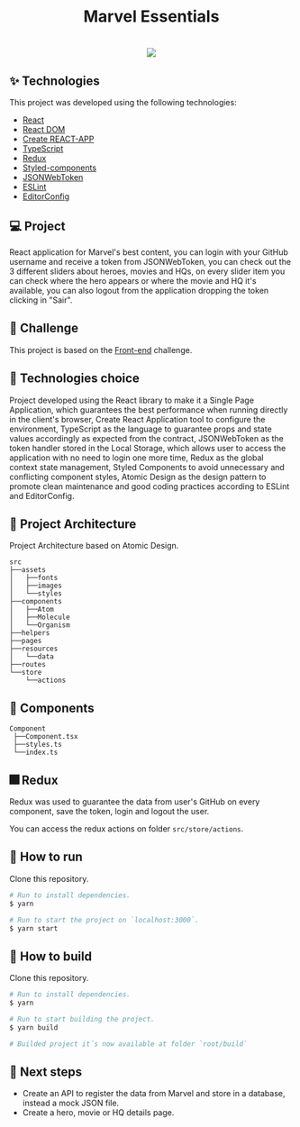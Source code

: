 <h1 align="center">Marvel Essentials</h1>

<h1 align="center"><img src="./src/assets/images/preview.gif" /></h1>

## ✨ Technologies

This project was developed using the following technologies:

- [React](https://reactjs.org/)
- [React DOM](https://pt-br.reactjs.org/docs/react-dom.html)
- [Create REACT-APP](https://github.com/facebook/create-react-app)
- [TypeScript](https://www.typescriptlang.org/)
- [Redux](https://react-redux.js.org/)
- [Styled-components](https://www.styled-components.com/)
- [JSONWebToken](https://jwt.io/)
- [ESLint](https://eslint.org/)
- [EditorConfig](https://editorconfig.org/)

## 💻 Project

React application for Marvel's best content, you can login with your GitHub username and receive a token from JSONWebToken, you can check out the 3 different sliders about heroes, movies and HQs, on every slider item you can check where the hero appears or where the movie and HQ it's available, you can also logout from the application dropping the token clicking in "Sair".

## 🎯 Challenge

This project is based on the [Front-end](https://github.com/Mestres-da-Web/desafio-frontend-jr) challenge.


## 🔧 Technologies choice

Project developed using the React library to make it a Single Page Application, which guarantees the best performance when running directly in the client's browser, Create React Application tool to configure the environment, TypeScript as the language to guarantee props and state values accordingly as expected from the contract, JSONWebToken as the token handler stored in the Local Storage, which allows user to access the application with no need to login one more time, Redux as the global context state management, Styled Components to avoid unnecessary and conflicting component styles, Atomic Design as the design pattern to promote clean maintenance and good coding practices according to ESLint and EditorConfig.

 ## 🔨 Project Architecture

 Project Architecture based on Atomic Design.

 ```
 src
 ├──assets
 │   ├──fonts
 │   ├──images
 │   └──styles
 ├──components
 │   ├──Atom
 │   ├──Molecule
 │   └──Organism
 ├──helpers
 ├──pages
 ├──resources
 │   └──data
 ├──routes
 └──store
     └──actions
 ```

 ## 🧪 Components

 ```
 Component
  ├──Component.tsx
  ├──styles.ts
  └──index.ts
 ```

 ## 🎆 Redux

 Redux was used to guarantee the data from user's GitHub on every component, save the token, login and logout the user.

 You can access the redux actions on folder `src/store/actions`.

## 🚀 How to run

Clone this repository.
```bash
# Run to install dependencies.
$ yarn

# Run to start the project on `localhost:3000`.
$ yarn start
```

## 🚧 How to build

Clone this repository.
```bash
# Run to install dependencies.
$ yarn

# Run to start building the project.
$ yarn build

# Builded project it´s now available at folder `root/build`
```

## 💎 Next steps

- Create an API to register the data from Marvel and store in a database, instead a mock JSON file.
- Create a hero, movie or HQ details page.
